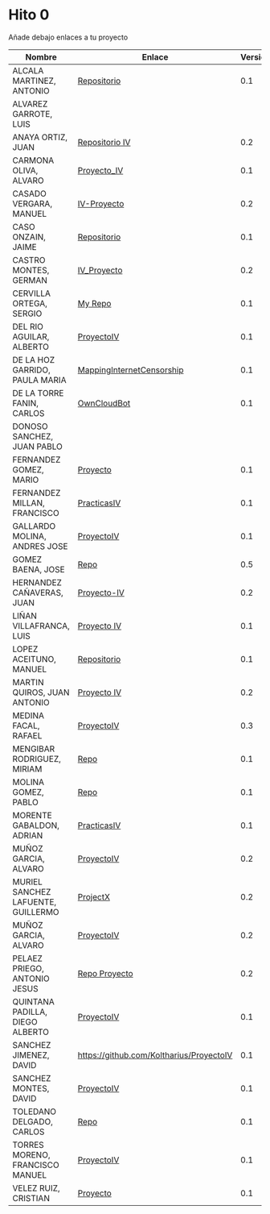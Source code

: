 # Hito 0

Añade debajo enlaces a tu proyecto

| Nombre | Enlace | Versión |
|--------|--------|---------|
| ALCALA MARTINEZ, ANTONIO | [Repositorio](https://github.com/AntonioAlcM/ProyectoIV17-18) | 0.1 |
| ALVAREZ GARROTE, LUIS | | |
| ANAYA ORTIZ, JUAN|[Repositorio IV](https://github.com/JaoChaos/IV1718) | 0.2 |
| CARMONA OLIVA, ALVARO|[Proyecto_IV](https://github.com/alvarocarmona6/ProyectoIV) |0.1 |
| CASADO VERGARA, MANUEL| [IV-Proyecto](https://github.com/cvlolo/IV-Proyecto) | 0.2 |
| CASO ONZAIN, JAIME| [Repositorio](https://github.com/jimcase/IV-17-18-Proyectos) | 0.1 |
| CASTRO MONTES, GERMAN|[IV_Proyecto](https://github.com/patamimbre/IV_Proyecto) | 0.2 |
| CERVILLA ORTEGA, SERGIO| [My Repo](https://github.com/Cerv1/IV-Project) | 0.1 |
| DEL RIO AGUILAR, ALBERTO|[ProyectoIV](https://github.com/berbus/proyectoIV) | 0.1 |
| DE LA HOZ GARRIDO, PAULA MARIA|[MappingInternetCensorship](https://github.com/terceranexus6/MappingInternetCensorship) | 0.1 |
| DE LA TORRE FANIN, CARLOS| [OwnCloudBot](https://github.com/elsudano/OwncloudBot) | 0.1 |
| DONOSO SANCHEZ, JUAN PABLO| | |
| FERNANDEZ GOMEZ, MARIO|[Proyecto](https://github.com/mariofg92/ivmario) | 0.1 |
| FERNANDEZ MILLAN, FRANCISCO|[PracticasIV](https://github.com/franfermi/Infraestructura-Virtual_IV) | 0.1 |
| GALLARDO MOLINA, ANDRES JOSE|[ProyectoIV](https://github.com/Maverick94/IV_Proyecto)| 0.1 |
| GOMEZ BAENA, JOSE|[Repo](https://github.com/josegob/IV-1718-Proyectos) |0.5|
| HERNANDEZ CAÑAVERAS, JUAN|[Proyecto-IV](https://github.com/MagicJHC10/Proyecto-IV) |0.2 |
| LIÑAN VILLAFRANCA, LUIS|[Proyecto IV](https://github.com/lulivi/bot-calendario-telegram)|0.1|
| LOPEZ ACEITUNO, MANUEL| [Repositorio](https://github.com/manuellopez92/ProyectoIV) | 0.1 |
| MARTIN QUIROS, JUAN ANTONIO|[Proyecto IV](https://github.com/marquirj/ProyectoSkull) |0.2 |
| MEDINA FACAL, RAFAEL| [ProyectoIV](https://github.com/Medfac9/Proyecto_IV)| 0.3 |
| MENGIBAR RODRIGUEZ, MIRIAM| [Repo](https://github.com/mirismr/proyectoIV17-18) | 0.1 |
| MOLINA GOMEZ, PABLO| [Repo](https://github.com/pmolinag/proyecto) | 0.1 |
| MORENTE GABALDON, ADRIAN| [PracticasIV](https://github.com/adrianmorente/PracticasIV) | 0.1 |
| MUÑOZ GARCIA, ALVARO|[ProyectoIV](https://github.com/alvaromgs/proyectoIV-1718)|0.2|
| MURIEL SANCHEZ LAFUENTE, GUILLERMO| [ProjectX](https://github.com/guillesiesta/ProjectX) | 0.2 |
| MUÑOZ GARCIA, ALVARO|[ProyectoIV](https://github.com/alvaromgs/proyectoIV-1718)|0.2|
| PELAEZ PRIEGO, ANTONIO JESUS|[Repo Proyecto](https://github.com/ajpelaez/IV-Proyecto)| 0.2 |
| QUINTANA PADILLA, DIEGO ALBERTO|[ProyectoIV](https://github.com/dialpa/IV-Proyecto)|0.1|
| SANCHEZ JIMENEZ, DAVID| https://github.com/Koltharius/ProyectoIV | 0.1 |
| SANCHEZ MONTES, DAVID| [ProyectoIV](https://github.com/Anixo/ProyectoIV) | 0.1 |
| TOLEDANO DELGADO, CARLOS|[Repo](https://github.com/carlillostole/proyectoIV17-18) | 0.1 |
| TORRES MORENO, FRANCISCO MANUEL| [ProyectoIV](https://github.com/pctmoreno/Proyecto-IV-17-18) |0.1|
| VELEZ RUIZ, CRISTIAN| [Proyecto](https://github.com/ainokila/ProyectoIV) | 0.1|


